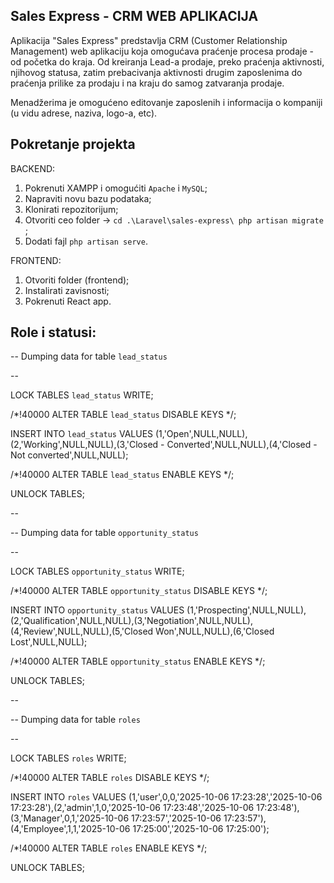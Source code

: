 

Sales Express - CRM WEB APLIKACIJA
--

Aplikacija "Sales Express" predstavlja CRM (Customer Relationship Management) web aplikaciju koja omogućava praćenje procesa prodaje - od početka do kraja. 
Od kreiranja Lead-a prodaje, preko praćenja aktivnosti, njihovog statusa, zatim prebacivanja aktivnosti drugim zaposlenima do praćenja prilike za prodaju i na kraju do samog zatvaranja prodaje.

Menadžerima je omogućeno editovanje zaposlenih i informacija o kompaniji (u vidu adrese, naziva, logo-a, etc).

Pokretanje projekta
--
BACKEND:
1. Pokrenuti XAMPP i omogućiti `Apache` i `MySQL`;
2. Napraviti novu bazu podataka;
3. Klonirati repozitorijum;
4. Otvoriti ceo folder -> `cd .\Laravel\sales-express\ php artisan migrate` ;
5. Dodati fajl `php artisan serve`.

FRONTEND:
1. Otvoriti folder (frontend);
2. Instalirati zavisnosti;
3. Pokrenuti React app.


Role i statusi:
--

-- Dumping data for table `lead_status`

--



LOCK TABLES `lead_status` WRITE;

/*!40000 ALTER TABLE `lead_status` DISABLE KEYS */;

INSERT INTO `lead_status` VALUES (1,'Open',NULL,NULL),(2,'Working',NULL,NULL),(3,'Closed - Converted',NULL,NULL),(4,'Closed - Not converted',NULL,NULL);

/*!40000 ALTER TABLE `lead_status` ENABLE KEYS */;

UNLOCK TABLES;



--

-- Dumping data for table `opportunity_status`

--



LOCK TABLES `opportunity_status` WRITE;

/*!40000 ALTER TABLE `opportunity_status` DISABLE KEYS */;

INSERT INTO `opportunity_status` VALUES (1,'Prospecting',NULL,NULL),(2,'Qualification',NULL,NULL),(3,'Negotiation',NULL,NULL),(4,'Review',NULL,NULL),(5,'Closed Won',NULL,NULL),(6,'Closed Lost',NULL,NULL);

/*!40000 ALTER TABLE `opportunity_status` ENABLE KEYS */;

UNLOCK TABLES;



--

-- Dumping data for table `roles`

--



LOCK TABLES `roles` WRITE;

/*!40000 ALTER TABLE `roles` DISABLE KEYS */;

INSERT INTO `roles` VALUES (1,'user',0,0,'2025-10-06 17:23:28','2025-10-06 17:23:28'),(2,'admin',1,0,'2025-10-06 17:23:48','2025-10-06 17:23:48'),(3,'Manager',0,1,'2025-10-06 17:23:57','2025-10-06 17:23:57'),(4,'Employee',1,1,'2025-10-06 17:25:00','2025-10-06 17:25:00');

/*!40000 ALTER TABLE `roles` ENABLE KEYS */;

UNLOCK TABLES;
